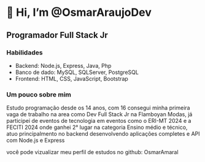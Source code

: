 # 👋 Hi, I’m @OsmarAraujoDev

## Programador Full Stack Jr 

### Habilidades
- Backend: Node.js, Express, Java, Php
- Banco de dado: MySQL, SQLServer, PostgreSQL
- Frontend: HTML, CSS, JavaScript, Bootstrap

### Um pouco sobre mim
  Estudo programação desde os 14 anos, com 16 consegui minha primeira vaga de trabalho na area como Dev Full Stack Jr na Flamboyan Modas,
  já participei de eventos de tecnologia em eventos como o ERI-MT 2024 e a FECITI 2024 onde ganhei 2° lugar na categoria Ensino médio e técnico,
  atuo principalmento no backend desenvolvendo aplicações completes e API com Node.js e Express


você pode vizualizar meu perfil de estudos no github: OsmarAmaral

